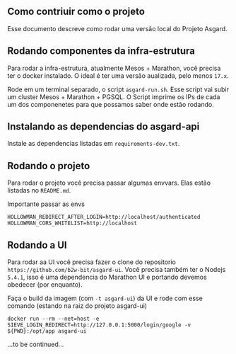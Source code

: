 
## Como contriuir como o projeto

Esse documento descreve como rodar uma versão local do Projeto Asgard.

## Rodando componentes da infra-estrutura

Para rodar a infra-estrutura, atualmente Mesos + Marathon, você precisa
ter o docker instalado. O ideal é ter uma versão aualizada, pelo menos `17.x`.

Rode em um terminal separado, o script `asgard-run.sh`. Esse script vai subir um cluster
Mesos + Marathon + PGSQL. O Script imprime os IPs de cada um dos componenetes para que
possamos saber onde estão rodando.

## Instalando as dependencias do asgard-api

Instale as dependencias listadas em `requirements-dev.txt`.

## Rodando o projeto

Para rodar o projeto você precisa passar algumas envvars. Elas estão listadas no `README.md`.

Importante passar as envs 

`HOLLOWMAN_REDIRECT_AFTER_LOGIN=http://localhost/authenticated`
`HOLLOWMAN_CORS_WHITELIST=http://localhost`


## Rodando a UI

Para rodar aa UI você precisa fazer o clone do repositorio `https://github.com/b2w-bit/asgard-ui`.
Você precisa também ter o Nodejs `5.4.1`, isso é uma dependencia do Marathon UI e portando devemos
obedecer (por enquanto).

Faça o build da imagem (com `-t asgard-ui`) da UI e rode com esse comando (estando na raiz do projeto asgard-ui)

`docker run --rm --net=host -e SIEVE_LOGIN_REDIRECT=http://127.0.0.1:5000/login/google -v ${PWD}:/opt/app asgard-ui`

...to be continued...

